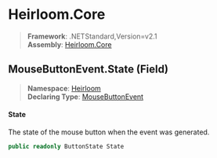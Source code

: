 # Heirloom.Core

> **Framework**: .NETStandard,Version=v2.1  
> **Assembly**: [Heirloom.Core][0]

## MouseButtonEvent.State (Field)

> **Namespace**: [Heirloom][0]  
> **Declaring Type**: [MouseButtonEvent][1]

#### State

The state of the mouse button when the event was generated.

```cs
public readonly ButtonState State
```

[0]: ../../../Heirloom.Core.md
[1]: ../MouseButtonEvent.md
